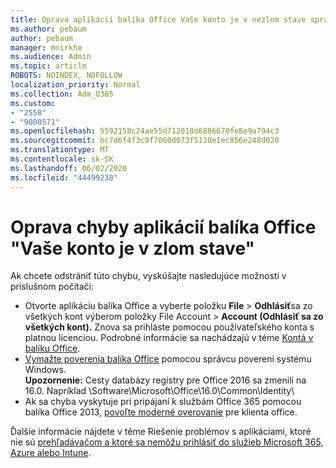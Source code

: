 ```yaml
---
title: Oprava aplikácií balíka Office Vaše konto je v nezlom stave správy
ms.author: pebaum
author: pebaum
manager: mnirkhe
ms.audience: Admin
ms.topic: article
ROBOTS: NOINDEX, NOFOLLOW
localization_priority: Normal
ms.collection: Adm_O365
ms.custom:
- "2558"
- "9000571"
ms.openlocfilehash: 5592158c24ae55d712018d6886670fe8e9a794c3
ms.sourcegitcommit: bc7d6f4f3c9f7060d073f5130e1ec856e248d020
ms.translationtype: MT
ms.contentlocale: sk-SK
ms.lasthandoff: 06/02/2020
ms.locfileid: "44499238"
---
```

# <a name="fixing-the-office-apps-your-account-is-in-a-bad-state-error"></a>Oprava chyby aplikácií balíka Office "Vaše konto je v zlom stave"

Ak chcete odstrániť túto chybu, vyskúšajte nasledujúce možnosti v príslušnom počítači:

- Otvorte aplikáciu balíka Office a vyberte položku **File**  >  **Odhlásiť**sa zo všetkých kont výberom položky File Account  >  **Account (Odhlásiť sa zo všetkých kont).** Znova sa prihláste pomocou používateľského konta s platnou licenciou. Podrobné informácie sa nachádzajú v téme [Kontá v balíku Office](https://support.office.com/article/accounts-in-office-628ea040-f265-49de-b986-be09c3ebf8a9).
- [Vymažte poverenia balíka Office](https://docs.microsoft.com/office/troubleshoot/error-messages/another-account-already-signed-in#step-3-clear-cached-credentials-on-the-computer) pomocou správcu poverení systému Windows.<br>
  **Upozornenie:** Cesty databázy registry pre Office 2016 sa zmenili na 16.0. Napríklad \Software\Microsoft\Office\16.0\Common\Identity\
- Ak sa chyba vyskytuje pri pripájaní k službám Office 365 pomocou balíka Office 2013, [povoľte moderné overovanie](https://docs.microsoft.com/microsoft-365/admin/security-and-compliance/enable-modern-authentication) pre klienta office.

Ďalšie informácie nájdete v téme Riešenie problémov s aplikáciami, ktoré nie sú [prehľadávačom a ktoré sa nemôžu prihlásiť do služieb Microsoft 365, Azure alebo Intune](https://support.office.com/article/how-to-troubleshoot-non-browser-apps-that-can-t-sign-in-to-office-365-azure-or-intune-3ba1b268-66f6-462c-b0e5-070f5c2603c1).

